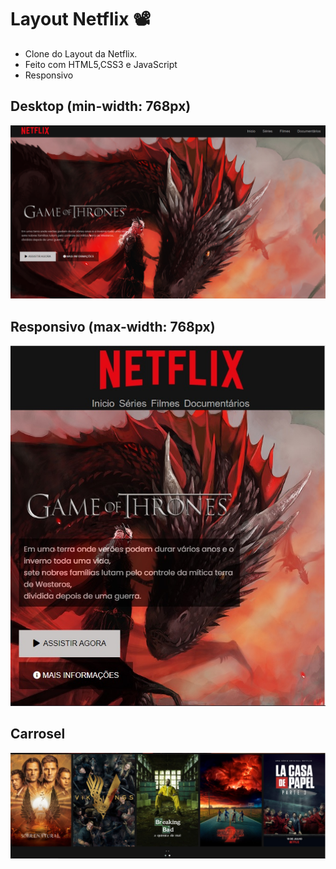 # Layout Netflix :film_projector:

* Clone do Layout da Netflix.
* Feito com HTML5,CSS3 e JavaScript
* Responsivo 

## Desktop (min-width: 768px)
![Imagem PC](img/screenshots/PC.png)


##  Responsivo (max-width: 768px)
![Imagem tablet](img/screenshots/TABLET.jpg)





## Carrosel
![Carrosel](img/screenshots/carousel.jpg)
